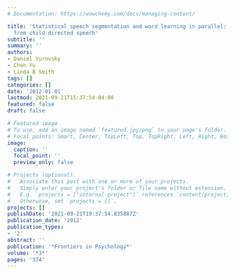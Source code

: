 ```yaml
---
# Documentation: https://wowchemy.com/docs/managing-content/

title: 'Statistical speech segmentation and word learning in parallel: Scaffolding
  from child-directed speech'
subtitle: ''
summary: ''
authors:
- Daniel Yurovsky
- Chen Yu
- Linda B Smith
tags: []
categories: []
date: '2012-01-01'
lastmod: 2021-09-21T15:37:54-04:00
featured: false
draft: false

# Featured image
# To use, add an image named `featured.jpg/png` to your page's folder.
# Focal points: Smart, Center, TopLeft, Top, TopRight, Left, Right, BottomLeft, Bottom, BottomRight.
image:
  caption: ''
  focal_point: ''
  preview_only: false

# Projects (optional).
#   Associate this post with one or more of your projects.
#   Simply enter your project's folder or file name without extension.
#   E.g. `projects = ["internal-project"]` references `content/project/deep-learning/index.md`.
#   Otherwise, set `projects = []`.
projects: []
publishDate: '2021-09-21T19:37:54.835887Z'
publication_date: '2012'
publication_types:
- '2'
abstract: ''
publication: '*Frontiers in Psychology*'
volume: '*3*'
pages: '374'
---
```

